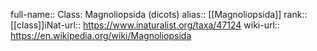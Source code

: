 

full-name:: Class: Magnoliopsida (dicots)
alias:: [[Magnoliopsida]]
rank:: [[class]]iNat-url:: https://www.inaturalist.org/taxa/47124
wiki-url:: https://en.wikipedia.org/wiki/Magnoliopsida